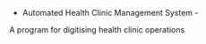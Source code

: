 - Automated Health Clinic Management System -
  
A program for digitising health clinic operations  





